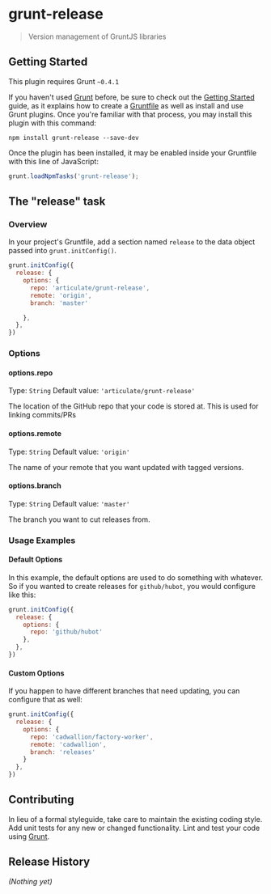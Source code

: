 # grunt-release

> Version management of GruntJS libraries

## Getting Started
This plugin requires Grunt `~0.4.1`

If you haven't used [Grunt](http://gruntjs.com/) before, be sure to check out the [Getting Started](http://gruntjs.com/getting-started) guide, as it explains how to create a [Gruntfile](http://gruntjs.com/sample-gruntfile) as well as install and use Grunt plugins. Once you're familiar with that process, you may install this plugin with this command:

```shell
npm install grunt-release --save-dev
```

Once the plugin has been installed, it may be enabled inside your Gruntfile with this line of JavaScript:

```js
grunt.loadNpmTasks('grunt-release');
```

## The "release" task

### Overview
In your project's Gruntfile, add a section named `release` to the data object passed into `grunt.initConfig()`.

```js
grunt.initConfig({
  release: {
    options: {
      repo: 'articulate/grunt-release',
      remote: 'origin',
      branch: 'master'

    },
  },
})
```

### Options

#### options.repo
Type: `String`
Default value: `'articulate/grunt-release'`

The location of the GitHub repo that your code is stored at.  This is used for linking commits/PRs

#### options.remote
Type: `String`
Default value: `'origin'`

The name of your remote  that you want updated with tagged versions.

#### options.branch
Type: `String`
Default value: `'master'`

The branch you want to cut releases from.


### Usage Examples

#### Default Options
In this example, the default options are used to do something with whatever. So if you wanted to create releases for `github/hubot`, you would configure like this:

```js
grunt.initConfig({
  release: {
    options: {
      repo: 'github/hubot'   
    },
  },
})
```

#### Custom Options
If you happen to have different branches that need updating, you can configure that as well:

```js
grunt.initConfig({
  release: {
    options: {
      repo: 'cadwallion/factory-worker',
      remote: 'cadwallion',
      branch: 'releases'
    }
  },
})
```

## Contributing
In lieu of a formal styleguide, take care to maintain the existing coding style. Add unit tests for any new or changed functionality. Lint and test your code using [Grunt](http://gruntjs.com/).

## Release History
_(Nothing yet)_
